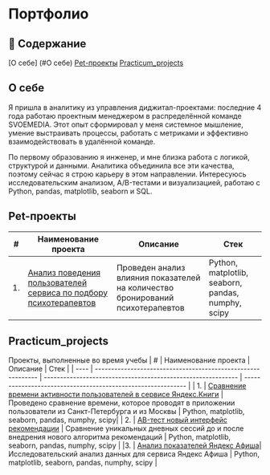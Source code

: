 # Портфолио
## 📌 Содержание
[О себе] (#О себе)
[Pet-проекты](#pet-проекты)
[Practicum_projects](#practicum_projects)
## О себе
Я пришла в аналитику из управления диджитал-проектами: последние 4 года работаю проектным менеджером в распределённой команде SVOEMEDIA. Этот опыт сформировал у меня системное мышление, умение выстраивать процессы, работать с метриками и эффективно взаимодействовать в удалённой команде.

По первому образованию я инженер, и мне близка работа с логикой, структурой и данными. Аналитика объединила все эти качества, поэтому сейчас я строю карьеру в этом направлении. Интересуюсь исследовательским анализом, A/B-тестами и визуализацией, работаю с Python, pandas, matplotlib, seaborn и SQL.

## Pet-проекты
| #    | Наименование проекта                | Описание                                                     | Стек                                                         |
| ---- | ------------------------------------------------------------ | ------------------------------------------------------------ | ------------------------------------------------------------ |
| 1.   | [Анализ поведения пользователей сервиса по подбору психотерапевтов](https://github.com/alexandra-popova1/Portfolio/blob/main/PET-projects/Alter_analys.ipynb) | Проведен анализ влияния показателей на количество бронирований психотерапевтов| Python, matplotlib, seaborn, pandas, numphy,  scipy|

## Practicum_projects
Проекты, выполненные во время учебы
| #    | Наименование проекта                | Описание                                                     | Стек                                                         |
| ---- | ------------------------------------------------------------ | ------------------------------------------------------------ | ------------------------------------------------------------ |
| 1.   | [Сравнение времени активности пользователей в сервисе Яндекс.Книги](https://github.com/alexandra-popova1/Practicum_projects/blob/main/Comparison%20of%20Yandex%20Books%20Activity%20Time.ipynb) | Проведено сравнение времени, которое проводят в приложении пользователи из Санкт-Петербурга и из Москвы | Python, matplotlib, seaborn, pandas, numphy,  scipy|
| 2.   | [AB-тест новый интерфейс рекомендации](https://github.com/alexandra-popova1/Practicum_projects/blob/main/AB-test%20new%20interface.ipynb) | Сравнение уникальных дневных сессий до и после внедрения нового алгоритма рекомендаций | Python, matplotlib, seaborn, pandas, numphy,  scipy |
|3. | [Анализ показателей Яндекс Афиша](https://github.com/alexandra-popova1/Practicum_projects/blob/main/Analysis_Yandex_Afisha.ipynb)| Исследовательский анализ данных для сервиса Яндекс Афиша | Python, matplotlib, seaborn, pandas, numphy,  scipy |
